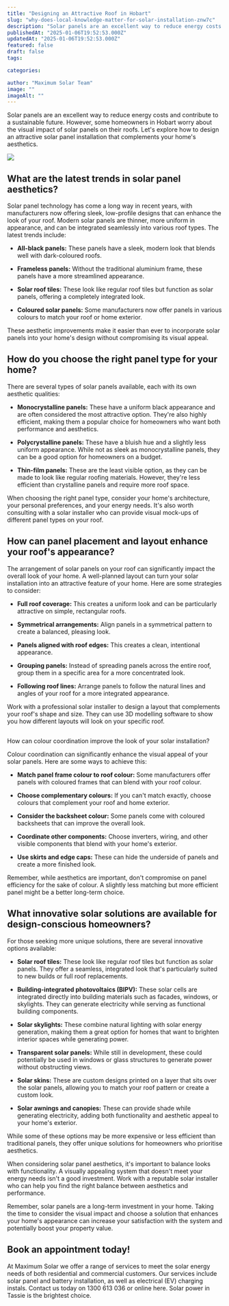 ```yaml
---
title: "Designing an Attractive Roof in Hobart"
slug: "why-does-local-knowledge-matter-for-solar-installation-znw7c"
description: "Solar panels are an excellent way to reduce energy costs and contribute to a sustainable future. However, some homeowners in Hobart worry about the visual impac"
publishedAt: "2025-01-06T19:52:53.000Z"
updatedAt: "2025-01-06T19:52:53.000Z"
featured: false
draft: false
tags:

categories:

author: "Maximum Solar Team"
image: ""
imageAlt: ""
---
```


Solar panels are an excellent way to reduce energy costs and contribute to a sustainable future. However, some homeowners in Hobart worry about the visual impact of solar panels on their roofs. Let's explore how to design an attractive solar panel installation that complements your home's aesthetics.

![](/images/blog/image-7.JPG)

## What are the latest trends in solar panel aesthetics?

Solar panel technology has come a long way in recent years, with manufacturers now offering sleek, low-profile designs that can enhance the look of your roof. Modern solar panels are thinner, more uniform in appearance, and can be integrated seamlessly into various roof types. The latest trends include:  

*   **All-black panels:** These panels have a sleek, modern look that blends well with dark-coloured roofs.
    

  

*   **Frameless panels:** Without the traditional aluminium frame, these panels have a more streamlined appearance.
    

  

*   **Solar roof tiles:** These look like regular roof tiles but function as solar panels, offering a completely integrated look.
    

  

*   **Coloured solar panels:** Some manufacturers now offer panels in various colours to match your roof or home exterior.
    

These aesthetic improvements make it easier than ever to incorporate solar panels into your home's design without compromising its visual appeal.

## How do you choose the right panel type for your home?

There are several types of solar panels available, each with its own aesthetic qualities:

  

*   **Monocrystalline panels:** These have a uniform black appearance and are often considered the most attractive option. They're also highly efficient, making them a popular choice for homeowners who want both performance and aesthetics.
    

  

*   **Polycrystalline panels:** These have a bluish hue and a slightly less uniform appearance. While not as sleek as monocrystalline panels, they can be a good option for homeowners on a budget.
    

  

*   **Thin-film panels:** These are the least visible option, as they can be made to look like regular roofing materials. However, they're less efficient than crystalline panels and require more roof space.
    

  

When choosing the right panel type, consider your home's architecture, your personal preferences, and your energy needs. It's also worth consulting with a solar installer who can provide visual mock-ups of different panel types on your roof.

## How can panel placement and layout enhance your roof's appearance?

The arrangement of solar panels on your roof can significantly impact the overall look of your home. A well-planned layout can turn your solar installation into an attractive feature of your home. Here are some strategies to consider:

  

*   **Full roof coverage:** This creates a uniform look and can be particularly attractive on simple, rectangular roofs.
    

  

*   **Symmetrical arrangements:** Align panels in a symmetrical pattern to create a balanced, pleasing look.
    

  

*   **Panels aligned with roof edges:** This creates a clean, intentional appearance.
    

  

*   **Grouping panels:** Instead of spreading panels across the entire roof, group them in a specific area for a more concentrated look.
    

  

*   **Following roof lines:** Arrange panels to follow the natural lines and angles of your roof for a more integrated appearance.
    

  

Work with a professional solar installer to design a layout that complements your roof's shape and size. They can use 3D modelling software to show you how different layouts will look on your specific roof.

##   
How can colour coordination improve the look of your solar installation?

  

Colour coordination can significantly enhance the visual appeal of your solar panels. Here are some ways to achieve this:

  

*   **Match panel frame colour to roof colour:** Some manufacturers offer panels with coloured frames that can blend with your roof colour.
    

  

*   **Choose complementary colours:** If you can't match exactly, choose colours that complement your roof and home exterior.
    

  

*   **Consider the backsheet colour:** Some panels come with coloured backsheets that can improve the overall look.
    

  

*   **Coordinate other components:** Choose inverters, wiring, and other visible components that blend with your home's exterior.
    

  

*   **Use skirts and edge caps:** These can hide the underside of panels and create a more finished look.
    

  

Remember, while aesthetics are important, don't compromise on panel efficiency for the sake of colour. A slightly less matching but more efficient panel might be a better long-term choice.

## What innovative solar solutions are available for design-conscious homeowners?  

For those seeking more unique solutions, there are several innovative options available:  

*   **Solar roof tiles:** These look like regular roof tiles but function as solar panels. They offer a seamless, integrated look that's particularly suited to new builds or full roof replacements.
    

  

*   **Building-integrated photovoltaics (BIPV):** These solar cells are integrated directly into building materials such as facades, windows, or skylights. They can generate electricity while serving as functional building components.
    

  

*   **Solar skylights:** These combine natural lighting with solar energy generation, making them a great option for homes that want to brighten interior spaces while generating power.
    

  

*   **Transparent solar panels:** While still in development, these could potentially be used in windows or glass structures to generate power without obstructing views.
    

  

*   **Solar skins:** These are custom designs printed on a layer that sits over the solar panels, allowing you to match your roof pattern or create a custom look.
    

  

*   **Solar awnings and canopies:** These can provide shade while generating electricity, adding both functionality and aesthetic appeal to your home's exterior.
    

  

While some of these options may be more expensive or less efficient than traditional panels, they offer unique solutions for homeowners who prioritise aesthetics.  

When considering solar panel aesthetics, it's important to balance looks with functionality. A visually appealing system that doesn't meet your energy needs isn't a good investment. Work with a reputable solar installer who can help you find the right balance between aesthetics and performance.  

Remember, solar panels are a long-term investment in your home. Taking the time to consider the visual impact and choose a solution that enhances your home's appearance can increase your satisfaction with the system and potentially boost your property value.

## Book an appointment today! 

At Maximum Solar we offer a range of services to meet the solar energy needs of both residential and commercial customers. Our services include solar panel and battery installation, as well as electrical (EV) charging instals. Contact us today on 1300 613 036 or online here. Solar power in Tassie is the brightest choice.
